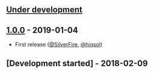 ## [Under development]

## [1.0.0] - 2019-01-04

- First release ([@SilverFire], [@hiqsol])

## [Development started] - 2018-02-09

[@hiqsol]: https://github.com/hiqsol
[sol@hiqdev.com]: https://github.com/hiqsol
[@SilverFire]: https://github.com/SilverFire
[d.naumenko.a@gmail.com]: https://github.com/SilverFire
[@tafid]: https://github.com/tafid
[andreyklochok@gmail.com]: https://github.com/tafid
[@BladeRoot]: https://github.com/BladeRoot
[bladeroot@gmail.com]: https://github.com/BladeRoot
[Under development]: https://github.com/hiqdev/docker-satis-gitlab/releases
[1.0.0]: https://github.com/hiqdev/docker-satis-gitlab/releases/tag/1.0.0
